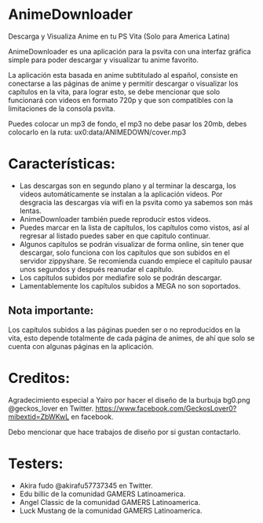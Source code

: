# AnimeDownloader
Descarga y Visualiza Anime en tu PS Vita (Solo para America Latina)

AnimeDownloader es una aplicación para la psvita con una interfaz gráfica simple para poder descargar y visualizar tu anime favorito.

La aplicación esta basada en anime subtitulado al español, consiste en conectarse a las páginas de anime y permitir descargar o visualizar los capítulos en la vita, para lograr esto, se debe mencionar que solo funcionará con videos en formato 720p y que son compatibles con la limitaciones de la consola psvita.

Puedes colocar un mp3 de fondo,  el mp3 no debe pasar los 20mb, debes colocarlo en la ruta:
ux0:data/ANIMEDOWN/cover.mp3

# Características:
- Las descargas son en segundo plano y al terminar la descarga, los videos automáticamente se instalan a la aplicación videos. Por desgracia las descargas vía wifi en la psvita como ya sabemos son más lentas.
- AnimeDownloader también puede reproducir estos videos.
- Puedes marcar en la lista de capítulos, los capítulos como vistos, así al regresar al listado puedes saber en que capitulo continuar.
- Algunos capítulos se podrán visualizar de forma online, sin tener que descargar, solo funciona con los capítulos que son subidos en el servidor zippyshare. Se recomienda cuando empiece el capitulo pausar unos segundos y después reanudar el capítulo.
- Los capítulos subidos por mediafire solo se podrán descargar.
- Lamentablemente los capítulos subidos a MEGA no son soportados.

## Nota importante:
Los capítulos subidos a las páginas pueden ser o no reproducidos en la vita, esto depende totalmente de cada página de animes, de ahí que solo se cuenta con algunas páginas en la aplicación.

# Creditos:
Agradecimiento especial a Yairo por hacer el diseño de la burbuja bg0.png
@geckos_lover en Twitter.
https://www.facebook.com/GeckosLover0?mibextid=ZbWKwL en facebook.

Debo mencionar que hace trabajos de diseño por si gustan contactarlo.

# Testers:
- Akira fudo @akirafu57737345 en Twitter.
- Edu billic de la comunidad GAMERS Latinoamerica.
- Angel Classic de la comunidad GAMERS Latinoamerica.
- Luck Mustang de la comunidad GAMERS Latinoamerica.
